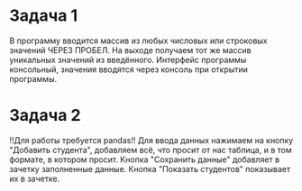 # Задача 1
В программу вводится массив из любых числовых или строковых значений ЧЕРЕЗ ПРОБЕЛ.
На выходе получаем тот же массив уникальных значений из введённого.
Интерфейс программы консольный, значения вводятся через консоль при открытии программы.
# Задача 2
!!Для работы требуется pandas!!
Для ввода данных нажимаем на кнопку "Добавить студента", добавляем всё, что просит от нас таблица, и в том формате, в котором просит.
Кнопка "Сохранить данные" добавляет в зачетку заполненные данные.
Кнопка "Показать студентов" показывает их в зачетке.
